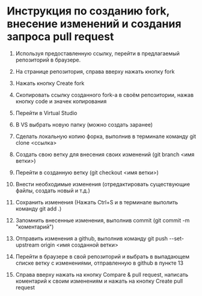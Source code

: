 # Инструкция по созданию fork, внесение изменений и создания запроса pull request

1. Используя предоставленную ссылку, перейти в предлагаемый репозиторий в браузере.

2. На странице репозитория, справа вверху нажать кнопку fork

3. Нажать кнопку Create fork

4. Скопировать ссылку созданного fork-а в своём репозитории, нажав кнопку code и значек копирования

5. Перейти в Virtual Studio

6. В VS выбрать новую папку (можно создать заранее)

7. Сделать локальную копию форка, выполнив в терминале команду git clone <ссылка>

8. Создать свою ветку для внесения своих изменений (git branch <имя ветки>)

9. Перейти в созданную ветку (git checkout <имя ветки>)

10. Внести необходимые изменения (отредактировать существующие файлы, создать новый и т.д.)

11. Сохранить изменения (Нажать Ctrl+S и в терминале выполить команду git add .)

12. Запомнить внесенные изменения, выполнив commit (git commit -m "коментарий")

13. Отправить изменения а github, выполнив команду git push --set-upstream origin <имя созданной ветки>

14. Перейти в браузере в свой репозиторий и выбрать в выпадающем списке ветку с изменениями, отправленную в github в пункте 13

15. Справа вверху нажать на кнопку Compare & pull request,  написать коментарий к своим изменениям и нажать на кнопку Create pull request

